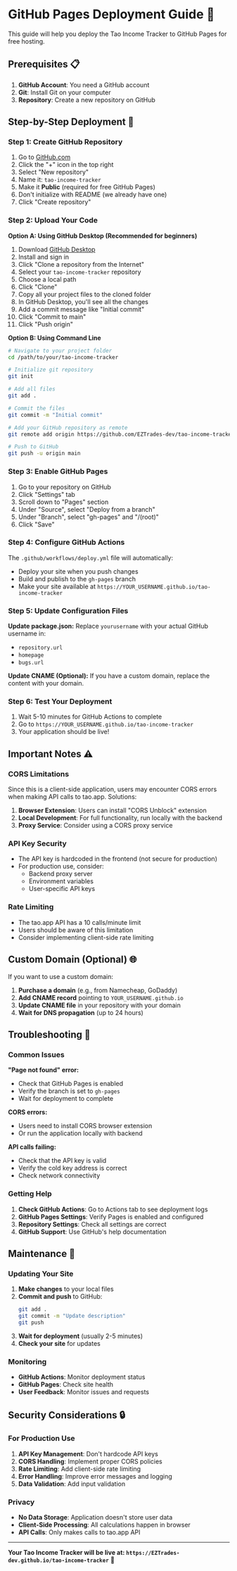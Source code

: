 # GitHub Pages Deployment Guide 🚀

This guide will help you deploy the Tao Income Tracker to GitHub Pages for free hosting.

## Prerequisites 📋

1. **GitHub Account**: You need a GitHub account
2. **Git**: Install Git on your computer
3. **Repository**: Create a new repository on GitHub

## Step-by-Step Deployment 📝

### Step 1: Create GitHub Repository

1. Go to [GitHub.com](https://github.com)
2. Click the "+" icon in the top right
3. Select "New repository"
4. Name it: `tao-income-tracker`
5. Make it **Public** (required for free GitHub Pages)
6. Don't initialize with README (we already have one)
7. Click "Create repository"

### Step 2: Upload Your Code

**Option A: Using GitHub Desktop (Recommended for beginners)**
1. Download [GitHub Desktop](https://desktop.github.com/)
2. Install and sign in
3. Click "Clone a repository from the Internet"
4. Select your `tao-income-tracker` repository
5. Choose a local path
6. Click "Clone"
7. Copy all your project files to the cloned folder
8. In GitHub Desktop, you'll see all the changes
9. Add a commit message like "Initial commit"
10. Click "Commit to main"
11. Click "Push origin"

**Option B: Using Command Line**
```bash
# Navigate to your project folder
cd /path/to/your/tao-income-tracker

# Initialize git repository
git init

# Add all files
git add .

# Commit the files
git commit -m "Initial commit"

# Add your GitHub repository as remote
git remote add origin https://github.com/EZTrades-dev/tao-income-tracker.git

# Push to GitHub
git push -u origin main
```

### Step 3: Enable GitHub Pages

1. Go to your repository on GitHub
2. Click "Settings" tab
3. Scroll down to "Pages" section
4. Under "Source", select "Deploy from a branch"
5. Under "Branch", select "gh-pages" and "/(root)"
6. Click "Save"

### Step 4: Configure GitHub Actions

The `.github/workflows/deploy.yml` file will automatically:
- Deploy your site when you push changes
- Build and publish to the `gh-pages` branch
- Make your site available at `https://YOUR_USERNAME.github.io/tao-income-tracker`

### Step 5: Update Configuration Files

**Update package.json:**
Replace `yourusername` with your actual GitHub username in:
- `repository.url`
- `homepage`
- `bugs.url`

**Update CNAME (Optional):**
If you have a custom domain, replace the content with your domain.

### Step 6: Test Your Deployment

1. Wait 5-10 minutes for GitHub Actions to complete
2. Go to `https://YOUR_USERNAME.github.io/tao-income-tracker`
3. Your application should be live!

## Important Notes ⚠️

### CORS Limitations
Since this is a client-side application, users may encounter CORS errors when making API calls to tao.app. Solutions:

1. **Browser Extension**: Users can install "CORS Unblock" extension
2. **Local Development**: For full functionality, run locally with the backend
3. **Proxy Service**: Consider using a CORS proxy service

### API Key Security
- The API key is hardcoded in the frontend (not secure for production)
- For production use, consider:
  - Backend proxy server
  - Environment variables
  - User-specific API keys

### Rate Limiting
- The tao.app API has a 10 calls/minute limit
- Users should be aware of this limitation
- Consider implementing client-side rate limiting

## Custom Domain (Optional) 🌐

If you want to use a custom domain:

1. **Purchase a domain** (e.g., from Namecheap, GoDaddy)
2. **Add CNAME record** pointing to `YOUR_USERNAME.github.io`
3. **Update CNAME file** in your repository with your domain
4. **Wait for DNS propagation** (up to 24 hours)

## Troubleshooting 🔧

### Common Issues

**"Page not found" error:**
- Check that GitHub Pages is enabled
- Verify the branch is set to `gh-pages`
- Wait for deployment to complete

**CORS errors:**
- Users need to install CORS browser extension
- Or run the application locally with backend

**API calls failing:**
- Check that the API key is valid
- Verify the cold key address is correct
- Check network connectivity

### Getting Help

1. **Check GitHub Actions**: Go to Actions tab to see deployment logs
2. **GitHub Pages Settings**: Verify Pages is enabled and configured
3. **Repository Settings**: Check all settings are correct
4. **GitHub Support**: Use GitHub's help documentation

## Maintenance 🔄

### Updating Your Site

1. **Make changes** to your local files
2. **Commit and push** to GitHub:
   ```bash
   git add .
   git commit -m "Update description"
   git push
   ```
3. **Wait for deployment** (usually 2-5 minutes)
4. **Check your site** for updates

### Monitoring

- **GitHub Actions**: Monitor deployment status
- **GitHub Pages**: Check site health
- **User Feedback**: Monitor issues and requests

## Security Considerations 🔒

### For Production Use

1. **API Key Management**: Don't hardcode API keys
2. **CORS Handling**: Implement proper CORS policies
3. **Rate Limiting**: Add client-side rate limiting
4. **Error Handling**: Improve error messages and logging
5. **Data Validation**: Add input validation

### Privacy

- **No Data Storage**: Application doesn't store user data
- **Client-Side Processing**: All calculations happen in browser
- **API Calls**: Only makes calls to tao.app API

---

**Your Tao Income Tracker will be live at: `https://EZTrades-dev.github.io/tao-income-tracker`** 🎉
